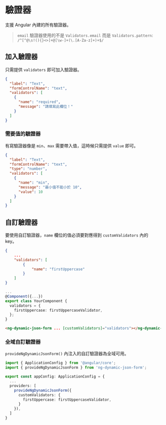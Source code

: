 # 驗證器

支援 Angular 內建的所有驗證器。

> `email` 驗證器使用的不是 `Validators.email` 而是 `Validators.pattern`: `/^[^@\s!(){}<>]+@[\w-]+(\.[A-Za-z]+)+$/`

## 加入驗證器

只需提供 `validators` 即可加入驗證器。

<doc-code>

```json
{
  "label": "Text",
  "formControlName": "text",
  "validators": [
    {
      "name": "required",
      "message": "請填寫此欄位！"
    }
  ]
}
```

</doc-code>

### 需要值的驗證器

有寫驗證器像是 `min`、`max` 需要帶入值，這時候只需提供 `value` 即可。

<doc-code>

```json
{
  "label": "Text",
  "formControlName": "text",
  "type": "number",
  "validators": [
    {
      "name": "min",
      "message": "最小值不能小於 10",
      "value": 10
    }
  ]
}
```

</doc-code>

## 自訂驗證器

要使用自訂驗證器，`name` 欄位的值必須要對應得到 `customValidators` 內的 key。

<doc-tab>
<doc-code name="Config">

```json
{
	...
	"validators": [
		{
			"name": "firstUppercase"
		}
	]
}
```

</doc-code>
<doc-code name="TS">

```ts
...
@Component({...})
export class YourComponent {
  validators = {
    firstUppercase: firstUppercaseValidator,
  };
}
```

</doc-code>
<doc-code name="HTML">

```html
<ng-dynamic-json-form ... [customValidators]="validators"></ng-dynamic-json-form>
```

</doc-code>
</doc-tab>

### 全域自訂驗證器

`provideNgDynamicJsonForm()` 內注入的自訂驗證器為全域可用。

<doc-code>

```ts
import { ApplicationConfig } from '@angular/core';
import { provideNgDynamicJsonForm } from 'ng-dynamic-json-form';

export const appConfig: ApplicationConfig = {
  ...
  providers: [
    provideNgDynamicJsonForm({
      customValidators: {
        firstUppercase: firstUppercaseValidator,
      }
    }),
  ]
}
```

</doc-code>
